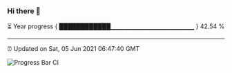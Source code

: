 ### Hi there 👋

⏳ Year progress { ████████████▁▁▁▁▁▁▁▁▁▁▁▁▁▁▁▁▁▁ } 42.54 %

---

⏰ Updated on Sat, 05 Jun 2021 06:47:40 GMT

![Progress Bar CI](https://github.com/liununu/liununu/workflows/Progress%20Bar%20CI/badge.svg)
